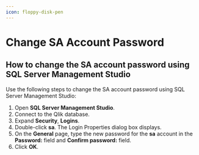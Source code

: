 ```yaml
---
icon: floppy-disk-pen
---
```


# Change SA Account Password

## How to change the SA account password using SQL Server Management Studio

Use the following steps to change the SA account password using SQL Server Management Studio:

1. Open **SQL Server Management Studio**.
2. Connect to the Qlik database.
3. Expand **Security**, **Logins**.
4. Double-click **sa**. The Login Properties dialog box displays.
5. On the **General** page, type the new password for the **sa** account in the **Password:** field and **Confirm password:** field.
6. Click **OK**.


